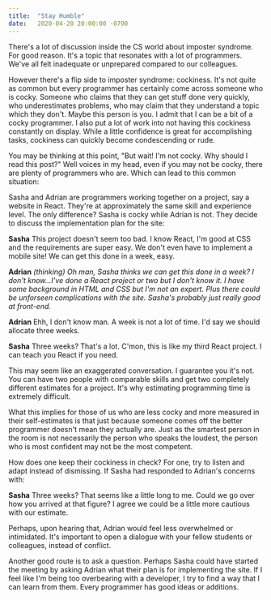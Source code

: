 ```yaml
---
title:  "Stay Humble"
date:   2020-04-20 20:00:00 -0700
---
```


There's a lot of discussion inside the CS world about imposter
syndrome. For good reason. It's a topic that resonates with a lot of
programmers. We've all felt inadequate or unprepared compared to our
colleagues.

However there's a flip side to imposter syndrome: cockiness. It's not
quite as common but every programmer has certainly come across someone
who is cocky. Someone who claims that they can get stuff done very
quickly, who underestimates problems, who may claim that they
understand a topic which they don't. Maybe this person is you. I admit
that I can be a bit of a cocky programmer. I also put a lot of work
into not having this cockiness constantly on display. While a little
confidence is great for accomplishing tasks, cockiness can quickly
become condescending or rude.

You may be thinking at this point, "But wait! I'm not cocky. Why
should I read this post?" Well voices in my head, even if you may not
be cocky, there are plenty of programmers who are. Which can lead to
this common situation:

Sasha and Adrian are programmers working together on a project, say a
website in React. They're at approximately the same skill and
experience level. The only difference? Sasha is cocky while Adrian is
not. They decide to discuss the implementation plan for the site:

**Sasha** This project doesn't seem too bad. I know React, I'm good
at CSS and the requirements are super easy. We don't even have to
implement a mobile site! We can get this done in a week, easy.

**Adrian** *(thinking) Oh man, Sasha thinks we can get this done in a
week? I don't know...I've done a React project or two but I don't know
it. I have some background in HTML and CSS but I'm not an expert. Plus
there could be unforseen complications with the site. Sasha's
probably just really good at front-end.*

**Adrian** Ehh, I don't know man. A week is not a lot of time. I'd say
we should allocate three weeks.

**Sasha** Three weeks? That's a lot. C'mon, this is like my third
React project. I can teach you React if you need.


This may seem like an exaggerated conversation. I guarantee you it's
not. You can have two people with comparable skills and get two
completely different estimates for a project. It's why estimating
programming time is extremely difficult.

What this implies for those of us who are less cocky and more measured
in their self-estimates is that just because someone comes off the
better programmer doesn't mean they actually are. Just as the smartest
person in the room is not necessarily the person who speaks the
loudest, the person who is most confident may not be the most
competent.

How does one keep their cockiness in check? For one, try to listen and
adapt instead of dismissing. If Sasha had responded to Adrian's
concerns with:

**Sasha** Three weeks? That seems like a little long to me. Could we
go over how you arrived at that figure? I agree we could be a little
more cautious with our estimate.

Perhaps, upon hearing that, Adrian would feel less overwhelmed or
intimidated. It's important to open a dialogue with your fellow
students or colleagues, instead of conflict.

Another good route is to ask a question. Perhaps Sasha could have
started the meeting by asking Adrian what their plan is for
implementing the site. If I feel like I'm being too overbearing with a
developer, I try to find a way that I can learn from them. Every
programmer has good ideas or additions.

